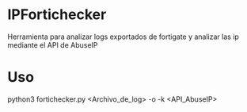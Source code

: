 # IPFortichecker
Herramienta para analizar logs exportados de fortigate y analizar las ip mediante el API de AbuseIP

# Uso

python3 fortichecker.py <Archivo_de_log> -o <Output> -k <API_AbuseIP>


